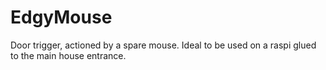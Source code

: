 # EdgyMouse
Door trigger, actioned by a spare mouse. Ideal to be used on a raspi glued to the main house entrance.
